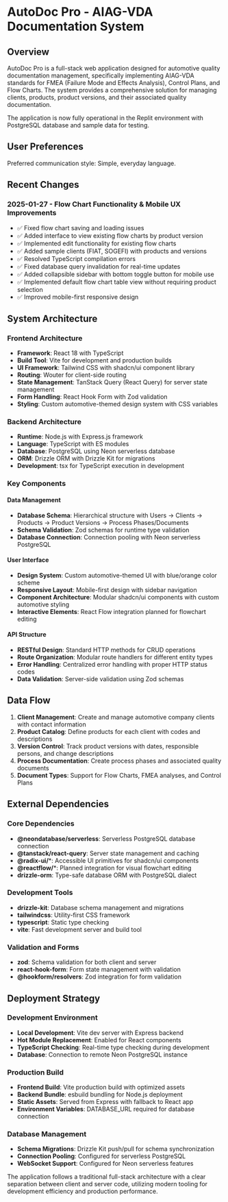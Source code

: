 # AutoDoc Pro - AIAG-VDA Documentation System

## Overview

AutoDoc Pro is a full-stack web application designed for automotive quality documentation management, specifically implementing AIAG-VDA standards for FMEA (Failure Mode and Effects Analysis), Control Plans, and Flow Charts. The system provides a comprehensive solution for managing clients, products, product versions, and their associated quality documentation.

The application is now fully operational in the Replit environment with PostgreSQL database and sample data for testing.

## User Preferences

Preferred communication style: Simple, everyday language.

## Recent Changes

### 2025-01-27 - Flow Chart Functionality & Mobile UX Improvements
- ✅ Fixed flow chart saving and loading issues
- ✅ Added interface to view existing flow charts by product version
- ✅ Implemented edit functionality for existing flow charts  
- ✅ Added sample clients (FIAT, SOGEFI) with products and versions
- ✅ Resolved TypeScript compilation errors
- ✅ Fixed database query invalidation for real-time updates
- ✅ Added collapsible sidebar with bottom toggle button for mobile use
- ✅ Implemented default flow chart table view without requiring product selection
- ✅ Improved mobile-first responsive design

## System Architecture

### Frontend Architecture
- **Framework**: React 18 with TypeScript
- **Build Tool**: Vite for development and production builds
- **UI Framework**: Tailwind CSS with shadcn/ui component library
- **Routing**: Wouter for client-side routing
- **State Management**: TanStack Query (React Query) for server state management
- **Form Handling**: React Hook Form with Zod validation
- **Styling**: Custom automotive-themed design system with CSS variables

### Backend Architecture
- **Runtime**: Node.js with Express.js framework
- **Language**: TypeScript with ES modules
- **Database**: PostgreSQL using Neon serverless database
- **ORM**: Drizzle ORM with Drizzle Kit for migrations
- **Development**: tsx for TypeScript execution in development

### Key Components

#### Data Management
- **Database Schema**: Hierarchical structure with Users → Clients → Products → Product Versions → Process Phases/Documents
- **Schema Validation**: Zod schemas for runtime type validation
- **Database Connection**: Connection pooling with Neon serverless PostgreSQL

#### User Interface
- **Design System**: Custom automotive-themed UI with blue/orange color scheme
- **Responsive Layout**: Mobile-first design with sidebar navigation
- **Component Architecture**: Modular shadcn/ui components with custom automotive styling
- **Interactive Elements**: React Flow integration planned for flowchart editing

#### API Structure
- **RESTful Design**: Standard HTTP methods for CRUD operations
- **Route Organization**: Modular route handlers for different entity types
- **Error Handling**: Centralized error handling with proper HTTP status codes
- **Data Validation**: Server-side validation using Zod schemas

## Data Flow

1. **Client Management**: Create and manage automotive company clients with contact information
2. **Product Catalog**: Define products for each client with codes and descriptions
3. **Version Control**: Track product versions with dates, responsible persons, and change descriptions
4. **Process Documentation**: Create process phases and associated quality documents
5. **Document Types**: Support for Flow Charts, FMEA analyses, and Control Plans

## External Dependencies

### Core Dependencies
- **@neondatabase/serverless**: Serverless PostgreSQL database connection
- **@tanstack/react-query**: Server state management and caching
- **@radix-ui/***: Accessible UI primitives for shadcn/ui components
- **@reactflow/***: Planned integration for visual flowchart editing
- **drizzle-orm**: Type-safe database ORM with PostgreSQL dialect

### Development Tools
- **drizzle-kit**: Database schema management and migrations
- **tailwindcss**: Utility-first CSS framework
- **typescript**: Static type checking
- **vite**: Fast development server and build tool

### Validation and Forms
- **zod**: Schema validation for both client and server
- **react-hook-form**: Form state management with validation
- **@hookform/resolvers**: Zod integration for form validation

## Deployment Strategy

### Development Environment
- **Local Development**: Vite dev server with Express backend
- **Hot Module Replacement**: Enabled for React components
- **TypeScript Checking**: Real-time type checking during development
- **Database**: Connection to remote Neon PostgreSQL instance

### Production Build
- **Frontend Build**: Vite production build with optimized assets
- **Backend Bundle**: esbuild bundling for Node.js deployment
- **Static Assets**: Served from Express with fallback to React app
- **Environment Variables**: DATABASE_URL required for database connection

### Database Management
- **Schema Migrations**: Drizzle Kit push/pull for schema synchronization
- **Connection Pooling**: Configured for serverless PostgreSQL
- **WebSocket Support**: Configured for Neon serverless features

The application follows a traditional full-stack architecture with a clear separation between client and server code, utilizing modern tooling for development efficiency and production performance.